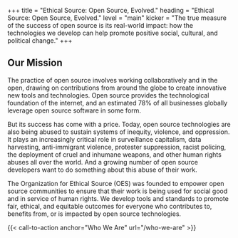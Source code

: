 +++
title = "Ethical Source: Open Source, Evolved."
heading = "Ethical Source: Open Source, Evolved."
level = "main"
kicker = "The true measure of the success of open source is its real-world impact: how the technologies we develop can help promote positive social, cultural, and political change."
+++

## Our Mission

The practice of open source involves working collaboratively and in the open, drawing on contributions from around the globe to create innovative new tools and technologies. Open source provides the technological foundation of the internet, and an estimated 78% of all businesses globally leverage open source software in some form.

But its success has come with a price. Today, open source technologies are also being abused to sustain systems of inequity, violence, and oppression. It plays an increasingly critical role in surveillance capitalism, data harvesting, anti-immigrant violence, protester suppression, racist policing, the deployment of cruel and inhumane weapons, and other human rights abuses all over the world. And a growing number of open source developers want to do something about this abuse of their work.

The Organization for Ethical Source (OES) was founded to empower open source communities to ensure that their work is being used for social good and in service of human rights. We develop tools and standards to promote fair, ethical, and equitable outcomes for everyone who contributes to, benefits from, or is impacted by open source technologies.

  {{< call-to-action anchor="Who We Are" url="/who-we-are" >}}

